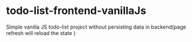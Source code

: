 # todo-list-frontend-vanillaJs
Simple vanilla JS  todo-list project without persisting data in backend(page refresh will reload the state )
